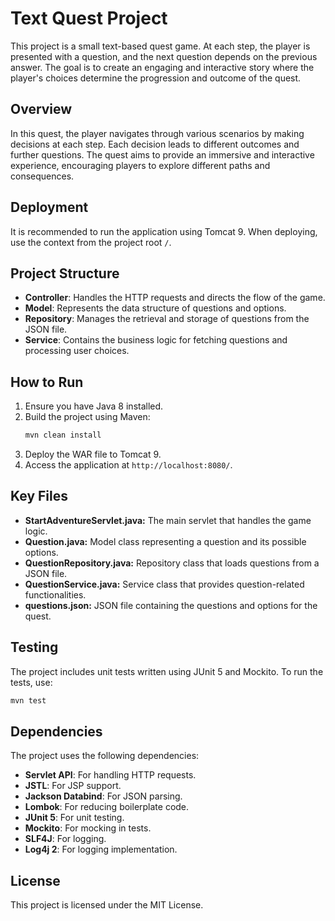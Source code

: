# Text Quest Project

This project is a small text-based quest game. At each step, the player is presented with a question, and the next question depends on the previous answer. The goal is to create an engaging and interactive story where the player's choices determine the progression and outcome of the quest.

## Overview

In this quest, the player navigates through various scenarios by making decisions at each step. Each decision leads to different outcomes and further questions. The quest aims to provide an immersive and interactive experience, encouraging players to explore different paths and consequences.

## Deployment

It is recommended to run the application using Tomcat 9. When deploying, use the context from the project root `/`.

## Project Structure

- **Controller**: Handles the HTTP requests and directs the flow of the game.
- **Model**: Represents the data structure of questions and options.
- **Repository**: Manages the retrieval and storage of questions from the JSON file.
- **Service**: Contains the business logic for fetching questions and processing user choices.

## How to Run

1. Ensure you have Java 8 installed.
2. Build the project using Maven:
    ```bash
    mvn clean install
    ```
3. Deploy the WAR file to Tomcat 9.
4. Access the application at `http://localhost:8080/`.

## Key Files
- **StartAdventureServlet.java:** The main servlet that handles the game logic.
- **Question.java:** Model class representing a question and its possible options.
- **QuestionRepository.java:** Repository class that loads questions from a JSON file.
- **QuestionService.java:** Service class that provides question-related functionalities.
- **questions.json:** JSON file containing the questions and options for the quest.

## Testing
The project includes unit tests written using JUnit 5 and Mockito. To run the tests, use: 
```bash
mvn test
```

## Dependencies
The project uses the following dependencies:

- **Servlet API**: For handling HTTP requests.
- **JSTL**: For JSP support.
- **Jackson Databind**: For JSON parsing.
- **Lombok**: For reducing boilerplate code.
- **JUnit 5**: For unit testing.
- **Mockito**: For mocking in tests.
- **SLF4J**: For logging.
- **Log4j 2**: For logging implementation.

## License
This project is licensed under the MIT License.
